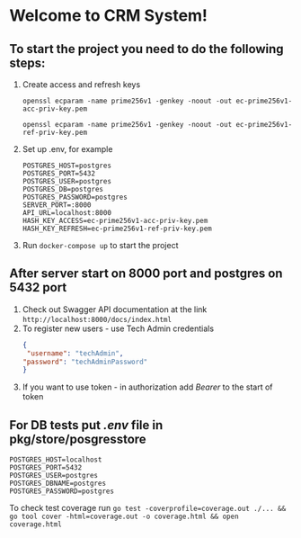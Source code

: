 # Welcome to CRM System!

## To start the project you need to do the following steps:
1. Create access and refresh keys
    ```
    openssl ecparam -name prime256v1 -genkey -noout -out ec-prime256v1-acc-priv-key.pem

    openssl ecparam -name prime256v1 -genkey -noout -out ec-prime256v1-ref-priv-key.pem
   ```
2. Set up .env, for example
    ```dotenv
   POSTGRES_HOST=postgres
   POSTGRES_PORT=5432
   POSTGRES_USER=postgres
   POSTGRES_DB=postgres
   POSTGRES_PASSWORD=postgres
   SERVER_PORT=:8000
   API_URL=localhost:8000
   HASH_KEY_ACCESS=ec-prime256v1-acc-priv-key.pem
   HASH_KEY_REFRESH=ec-prime256v1-ref-priv-key.pem
   ```
3. Run ``docker-compose up`` to start the project

## After server start on 8000 port and postgres on 5432 port
1. Check out Swagger API documentation at the link ``http://localhost:8000/docs/index.html``
2. To register new users - use Tech Admin credentials
   ```json
   {
    "username": "techAdmin",
   "password": "techAdminPassword"
   }
   ```
3. If you want to use token - in authorization add *Bearer* to the start of token


## For DB tests put *.env* file in pkg/store/posgresstore
```dotenv
POSTGRES_HOST=localhost
POSTGRES_PORT=5432
POSTGRES_USER=postgres
POSTGRES_DBNAME=postgres
POSTGRES_PASSWORD=postgres

```
To check test coverage run
``go test -coverprofile=coverage.out ./... && go tool cover -html=coverage.out -o coverage.html && open coverage.html``